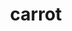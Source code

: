 ---
title: carrot
title_small: Морква сушена
lang: "ua"

categorie: dried_vegetables

title_text: "Морква відноситься до одних з найбільш популярних продуктів харчування, які люди вживали в їжу."

layout: products_in
popular: "no"

description: "<p>Морква відноситься до одних з найбільш популярних продуктів харчування, які люди вживали в їжу протягом всієї історії людської цивілізації.</p>
<p>Продукт нашого виробництва не тільки дуже корисний, але і практичний продукт харчування, який просто зобов'язаний бути під рукою у кожної сучасної господині. У процесі сушіння колечка нашої морквини набувають форму квіточки, що «радує наше око» і дуже привабливий для діток, які можуть «похрумтіти» в якості здорового перекусу.</p>
<p>Сушена морква-незамінне джерело каротину, сприятливо діє на людський організм.</p>"
permalink: "/products/dried_vegetables/carrot"
specifications: [
    {
        head_text: "Склад:",
        body_text: "Морква",
    },
    {
        head_text: "Упаковка:",
        body_text: "Поліетиленовий пакет, крафт - пакет",
    },
    {
        head_text: "Тип обробки:",
        body_text: "Сушені",
    },
    {
        head_text: "Вид:",
        body_text: "Кільця",
    },
    {
        head_text: "Вага:",
        body_text: "25г; 50г; 100г",
    },
    {
        head_text: "Харчова цінність в 100г продукту:",
        body_text: "Білки: 7,8г; Жири: 0,6г; Вуглеводи: 49,2г",
    },
    {
        head_text: "Енергетична цінність в 100г продукту:",
        body_text: "221,0ккал (924,66кДж)",
    },
    {
        head_text: "Країна-виробник:",
        body_text: "Україна",
    },
    {
        head_text: "Термін зберігання:",
        body_text: "24 місяця",
    },
    {
        head_text: "Умови зберігання:",
        body_text: "Температура 5-25ᵒС, відносна вологість повітря не більше 75%",
    },
    {
        head_text: "Ціна:",
        body_text: "За домовленістю",
    },
]

---